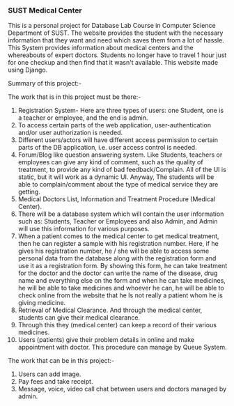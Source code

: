 ### SUST Medical Center

This is a personal project for Database Lab Course in Computer Science Department of SUST. The website provides the student with the necessary information that they want and need which saves them from a lot of hassle. This System provides information about medical centers and the whereabouts of expert doctors. Students no longer have to travel 1 hour just for one checkup and then find that it wasn't available. This website made using Django.

Summary of this project:-


The work that is in this project must be there:-

1. Registration System- Here are three types of users: one Student, one is a teacher or
employee, and the end is admin.
2. To access certain parts of the web application, user-authentication and/or user
authorization is needed.
3. Different users/actors will have different access permission to certain parts of the DB
application, i.e. user access control is needed.
4. Forum/Blog like question answering system. Like Students, teachers or employees can give any
kind of comment, such as the quality of treatment, to provide any kind of bad
feedback/Complain. All of the UI is static, but it will work as a dynamic UI. Anyway, The
students will be able to complain/comment about the type of medical service they are getting.
5. Medical Doctors List, Information and Treatment Procedure (Medical Center).
6. There will be a database system which will contain the user information such as: Students, Teacher
or Employees and also Admin, and Admin will use this information for various purposes.
7. When a patient comes to the medical center to get medical treatment, then he can register a sample
with his registration number. Here, if he gives his registration number, he / she will be able to
access some personal data from the database along with the registration form and use it as a
registration form. By showing this form, he can take treatment for the doctor and the doctor can
write the name of the disease, drug name and everything else on the form and when he can take
medicines, he will be able to take medicines and whoever he can, he will be able to check online
from the website that he Is not really a patient whom he is giving medicine.
8. Retrieval of Medical Clearance. And through the medical center, students can give their medical
clearance.
9. Through this they (medical center) can keep a record of their various medicines.
10. Users (patients) give their problem details in online and make appointment with doctor.
This procedure can manage by Queue System.

The work that can be in this project:-

1. Users can add image.
2. Pay fees and take receipt.
3. Message, voice, video call chat between users and doctors managed by admin.
